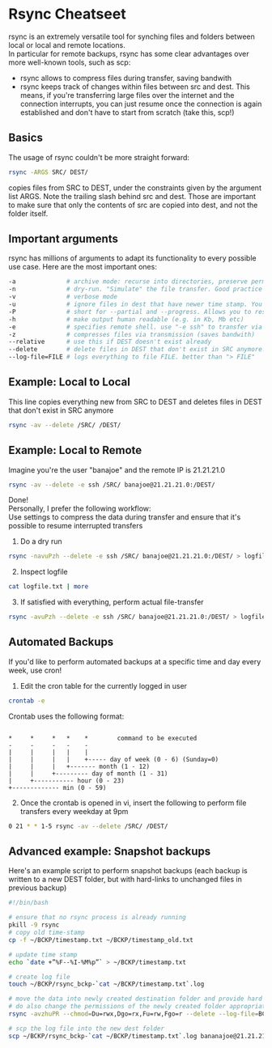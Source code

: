 # Rsync Cheatseet
rsync is an extremely versatile tool for synching files and folders between local or local and remote locations.  
In particular for remote backups, rsync has some clear advantages over more well-known tools, such as scp:
- rsync allows to compress files during transfer, saving bandwith  
- rsync keeps track of changes within files between src and dest. This means, if you're transferring large files over the internet and the connection interrupts, you can just resume once the connection is again established and don't have to start from scratch (take this, scp!)  

## Basics 
The usage of rsync couldn't be more straight forward:  
```bash
rsync -ARGS SRC/ DEST/
``` 
copies files from SRC to DEST, under the constraints given by the argument list ARGS. 
Note the trailing slash behind src and dest. Those are important to make sure that only the contents of src are copied into dest, and not the folder itself.  


## Important arguments
rsync has millions of arguments to adapt its functionality to every possible use case. 
Here are the most important ones:
```bash
-a              # archive mode: recurse into directories, preserve permissions, symlinks and time stamps  
-n              # dry-run. "Simulate" the file transfer. Good practice to monitor changes before you apply them  
-v              # verbose mode
-u              # ignore files in dest that have newer time stamp. You only want to apply changes in src to dest!  
-P              # short for --partial and --progress. Allows you to resume interrupted transfers and monitor individual file transfer progress
-h              # make output human readable (e.g. in Kb, Mb etc)  
-e              # specifies remote shell. use "-e ssh" to transfer via ssh (see example 2)  
-z              # compresses files via transmission (saves bandwith)
--relative      # use this if DEST doesn't exist already
--delete        # delete files in DEST that don't exist in SRC anymore!  
--log-file=FILE # logs everything to file FILE. better than "> FILE"   
```

## Example: Local to Local
This line copies everything new from SRC to DEST and deletes files in DEST that don't exist in SRC anymore
```bash
rsync -av --delete /SRC/ /DEST/
```

## Example: Local to Remote
Imagine you're the user "banajoe" and the remote IP is 21.21.21.0
```bash
rsync -av --delete -e ssh /SRC/ banajoe@21.21.21.0:/DEST/
``` 
Done!  
Personally, I prefer the following workflow:  
Use settings to compress the data during transfer and ensure that it's possible to resume interrupted transfers  
1. Do a dry run
```bash
rsync -navuPzh --delete -e ssh /SRC/ banajoe@21.21.21.0:/DEST/ > logfile.txt
```
2. Inspect logfile 
```bash
cat logfile.txt | more
```
3. If satisfied with everything, perform actual file-transfer
```bash
rsync -avuPzh --delete -e ssh /SRC/ banajoe@21.21.21.0:/DEST/ > logfile.txt
```


## Automated Backups 
If you'd like to perform automated backups at a specific time and day every week, use cron!  
1. Edit the cron table for the currently logged in user
```bash
crontab -e
```
Crontab uses the following format:
```

*     *     *   *    *        command to be executed
-     -     -   -    -
|     |     |   |    |
|     |     |   |    +----- day of week (0 - 6) (Sunday=0)
|     |     |   +------- month (1 - 12)
|     |     +--------- day of month (1 - 31)
|     +----------- hour (0 - 23)
+------------- min (0 - 59)
```
2. Once the crontab is opened in vi, insert the following to perform file transfers every weekday at 9pm
```bash
0 21 * * 1-5 rsync -av --delete /SRC/ /DEST/
```

## Advanced example: Snapshot backups
Here's an example script to perform snapshot backups (each backup is written to a new DEST folder, but with hard-links to unchanged files in previous backup)
```bash
#!/bin/bash

# ensure that no rsync process is already running
pkill -9 rsync
# copy old time-stamp 
cp -f ~/BCKP/timestamp.txt ~/BCKP/timestamp_old.txt

# update time stamp
echo `date +”%F--%I-%M%p”` > ~/BCKP/timestamp.txt  

# create log file
touch ~/BCKP/rsync_bckp-`cat ~/BCKP/timestamp.txt`.log

# move the data into newly created destination folder and provide hard link to previous location (with timestamp_old) for snapshop backup
# do also change the permissions of the newly created folder appropriately
rsync -avzhuPR --chmod=Du=rwx,Dgo=rx,Fu=rw,Fgo=r --delete --log-file=BCKP/rsync_bckp-`date +%F--%I-%M%p`.log --link-dest=/home/bananajoe/DEST/`cat ~/BCKP/timestamp_old.txt`  -e ssh home/bananajoe/SRC/ bananajoe@21.21.21.0:~/DEST`date +”%F--%I-%M%p”`/

# scp the log file into the new dest folder
scp ~/BCKP/rsync_bckp-`cat ~/BCKP/timestamp.txt`.log bananajoe@21.21.21.0:~/DEST`date +”%F--%I-%M%p”`/.

```
